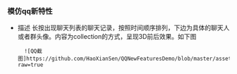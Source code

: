 ### 模仿qq新特性
* 描述
    长按出现聊天列表的聊天记录，按照时间顺序排列，下边为具体的聊天人或者群头像。内容为collection的方式，呈现3D前后效果。如下图
        
        
        ![QQ截图]https://github.com/HaoXianSen/QQNewFeaturesDemo/blob/master/assets/IMG_0341.PNG?raw=true
